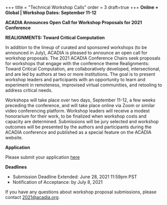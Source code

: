 +++
title = "Technical Workshop Calls"
order = 3
draft=true
+++
**Online + Global | Workshop Dates: September 11-12**

**ACADIA Announces Open Call for Workshop Proposals for 2021 Conference**

**REALIGNMENTS: Toward Critical Computation**

In addition to the lineup of curated and sponsored workshops (to be announced in July), ACADIA is pleased to announce an open call for workshop proposals. The 2021 ACADIA Conference Chairs seek proposals for workshops that engage with the conference theme Realignments: Toward Critical Computation, are collaboratively developed, intersectional, and are led by authors at two or more institutions. The goal is to present workshop leaders and participants with an opportunity to learn and experiment in remoteness, improvised virtual communities, and retooling to address critical needs.
 
Workshops will take place over two days, September 11-12, a few weeks preceding the conference, and will take place online via Zoom or similar video conferencing platform. Workshop leaders will receive a modest honorarium for their work, to be finalized when workshop costs and capacity are determined. Submissions will be jury selected and workshop outcomes will be presented by the authors and participants during the ACADIA conference and published as a special feature on the ACADIA website. 

**Application**

Please submit your application [here](https://forms.gle/frn5Y2n54LbaP4567)

**Deadlines**

- Submission Deadline Extended: June 28, 2021 11:59pm PST
- Notification of Acceptance: by July 8, 2021

 
If you have any questions about workshop proposal submissions, please contact 2021@acadia.org.



